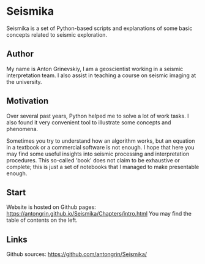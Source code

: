 # Seismika

Seismika is a set of Python-based scripts and explanations of some basic concepts related to seismic exploration.

## Author

My name is Anton Grinevskiy, I am a geoscientist working in a seismic interpretation team. I also assist in teaching a course on seismic imaging at the university.

## Motivation

Over several past years, Python helped me to solve a lot of work tasks. I also found it very convenient tool to illustrate some concepts and phenomena.

Sometimes you try to understand how an algorithm works, but an equation in a textbook or a commercial software is not enough. I hope that here you may find some useful insights into seismic processing and interpretation procedures. This so-called 'book' does not claim to be exhaustive or complete; this is just a set of notebooks that I managed to make presentable enough.

## Start

Website is hosted on Github pages: https://antongrin.github.io/Seismika/Chapters/intro.html
You may find the table of contents on the left.

## Links

Github sources: https://github.com/antongrin/Seismika/